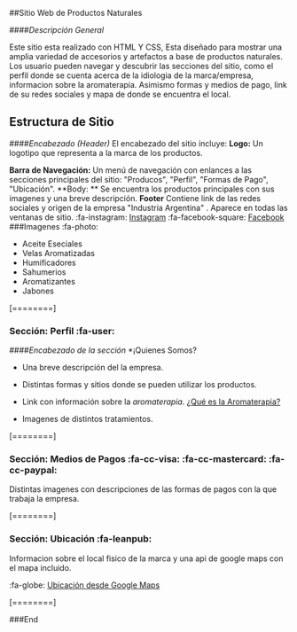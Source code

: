 
##Sitio Web de Productos Naturales 

####_Descripción General_

Este sitio esta realizado con HTML Y CSS, Esta diseñado para mostrar una amplia variedad de accesorios y artefactos a base de productos naturales. Los usuario pueden navegar y descubrir las secciones del sitio, como el perfil donde se cuenta acerca de la idiologia de la marca/empresa, informacion sobre la aromaterapia. Asimismo formas y medios de pago, link de su redes sociales y mapa de donde se encuentra el local. 

## Estructura de Sitio 
####_Encabezado (Header)_
El encabezado del sitio incluye:
**Logo:** Un logotipo que representa a la marca de los productos. 

**Barra de Navegación:**  Un menú de navegación con enlances a las secciones principales del sitio: "Producos", "Perfil", "Formas de Pago", "Ubicación". 
**Body: ** Se encuentra los productos principales con sus imagenes y una breve descripción. 
**Footer**  Contiene link de las redes sociales y origen de la empresa "Industria Argentina" . Aparece en todas las ventanas de sitio. 
:fa-instagram: [Instagram](http://https://www.instagram.com/origennaturalarg/ "Instagram")
 :fa-facebook-square: [Facebook](http://https://www.facebook.com/origennaturalAR "Facebook")
###Imagenes :fa-photo:
* Aceite Eseciales 
* Velas Aromatizadas
* Humificadores
* Sahumerios
* Aromatizantes 
* Jabones

[========]

### Sección: Perfil :fa-user: 
####_Encabezado de la sección_ 
*¡Quienes Somos?
* Una breve descripción del la empresa.
* Distintas formas y sitios donde se pueden utilizar los productos. 
* Link con información sobre la _aromaterapia_.
[¿Qué es la Aromaterapia?](http://https://www.sanitas.es/biblioteca-de-salud/prevencion-salud/meditacion-y-relajacion/todo-sobre-la-aromaterapia#:~:text=En%20la%20actualidad%20la%20aromaterapia,frutas%20para%20ayudar%20a%20curar "¿Qué es la Aromaterapia?")

* Imagenes de distintos tratamientos. 

[========]

### Sección: Medios de Pagos :fa-cc-visa: :fa-cc-mastercard: :fa-cc-paypal:
Distintas imagenes con descripciones de las formas de pagos con la que trabaja la empresa. 

[========]

### Sección: Ubicación  :fa-leanpub:
Informacion sobre el local fisico de la marca y una api de  google maps con el mapa incluido. 

:fa-globe: [Ubicación desde Google Maps](http://https://www.sanitas.es/biblioteca-de-salud/prevencion-salud/meditacion-y-relajacion/todo-sobre-la-aromaterapia#:~:text=En%20la%20actualidad%20la%20aromaterapia,frutas%20para%20ayudar%20a%20curar "Ubicación desde Google Maps")

[========]

###End

